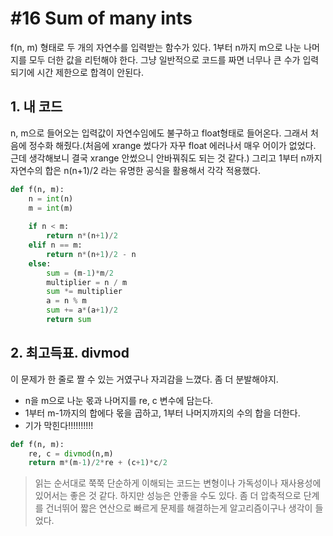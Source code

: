 # #16 Sum of many ints
f(n, m) 형태로 두 개의 자연수를 입력받는 함수가 있다. 1부터 n까지 m으로 나눈 나머지를 모두 더한 값을 리턴해야 한다. 그냥 일반적으로 코드를 짜면 너무나 큰 수가 입력되기에 시간 제한으로 합격이 안된다.

## 1. 내 코드
n, m으로 들어오는 입력값이 자연수임에도 불구하고 float형태로 들어온다. 그래서 처음에 정수화 해줬다.(처음에 xrange 썼다가 자꾸 float 에러나서 매우 어이가 없었다. 근데 생각해보니 결국 xrange 안썼으니 안바꿔줘도 되는 것 같다.) 그리고 1부터 n까지 자연수의 합은 n(n+1)/2 라는 유명한 공식을 활용해서 각각 적용했다.

```python
def f(n, m):
    n = int(n)
    m = int(m)
    
    if n < m:
        return n*(n+1)/2
    elif n == m:
        return n*(n+1)/2 - n
    else:
        sum = (m-1)*m/2
        multiplier = n / m
        sum *= multiplier
        a = n % m
        sum += a*(a+1)/2
        return sum
```

## 2. 최고득표. divmod
이 문제가 한 줄로 짤 수 있는 거였구나 자괴감을 느꼈다. 좀 더 분발해야지.

- n을 m으로 나눈 몫과 나머지를 re, c 변수에 담는다.
- 1부터 m-1까지의 합에다 몫을 곱하고, 1부터 나머지까지의 수의 합을 더한다.
- 기가 막힌다!!!!!!!!!!

```python
def f(n, m):
    re, c = divmod(n,m) 
    return m*(m-1)/2*re + (c+1)*c/2
```

>읽는 순서대로 쭉쭉 단순하게 이해되는 코드는 변형이나 가독성이나 재사용성에 있어서는 좋은 것 같다. 하지만 성능은 안좋을 수도 있다. 좀 더 압축적으로 단계를 건너뛰어 짧은 연산으로 빠르게 문제를 해결하는게 알고리즘이구나 생각이 들었다.
